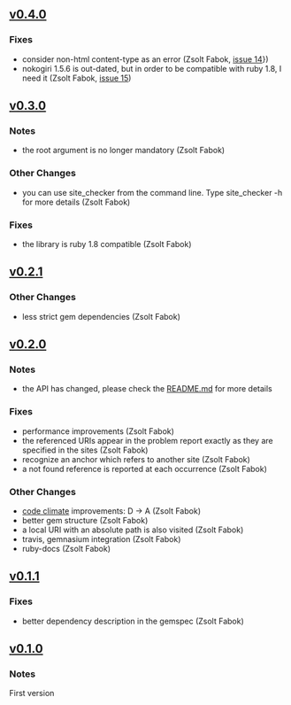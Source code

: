 ## [v0.4.0](https://github.com/ZsoltFabok/site_checker/compare/v0.3.0...v0.4.0)
### Fixes
* consider non-html content-type as an error (Zsolt Fabok, [issue 14](https://github.com/ZsoltFabok/site_checker/issues/14)})
* nokogiri 1.5.6 is out-dated, but in order to be compatible with ruby 1.8, I need it (Zsolt Fabok, [issue 15](https://github.com/ZsoltFabok/site_checker/issues/15))

## [v0.3.0](https://github.com/ZsoltFabok/site_checker/compare/v0.2.1...v0.3.0)
### Notes
* the root argument is no longer mandatory (Zsolt Fabok)

### Other Changes
* you can use site_checker from the command line. Type site_checker -h for more details (Zsolt Fabok)

### Fixes
* the library is ruby 1.8 compatible (Zsolt Fabok)

## [v0.2.1](https://github.com/ZsoltFabok/site_checker/compare/v0.2.0...v0.2.1)
### Other Changes
* less strict gem dependencies (Zsolt Fabok)

## [v0.2.0](https://github.com/ZsoltFabok/site_checker/compare/v0.1.1...v0.2.0)

### Notes
* the API has changed, please check the [README.md](https://github.com/ZsoltFabok/site_checker/blob/1d616b8a446ed7af98b9ac3785e6b7f92e717f72/README.md) for more details

### Fixes
* performance improvements (Zsolt Fabok)
* the referenced URIs appear in the problem report exactly as they are specified in the sites (Zsolt Fabok)
* recognize an anchor which refers to another site (Zsolt Fabok)
* a not found reference is reported at each occurrence (Zsolt Fabok)

### Other Changes
* [code climate](https://codeclimate.com/github/ZsoltFabok/site_checker) improvements: D -> A (Zsolt Fabok)
* better gem structure (Zsolt Fabok)
* a local URI with an absolute path is also visited (Zsolt Fabok)
* travis, gemnasium integration (Zsolt Fabok)
* ruby-docs (Zsolt Fabok)

## [v0.1.1](https://github.com/ZsoltFabok/site_checker/compare/v0.1.0...v0.1.1)

### Fixes
* better dependency description in the gemspec (Zsolt Fabok)

## [v0.1.0](https://github.com/ZsoltFabok/site_checker/tree/v0.1.0)

### Notes
First version